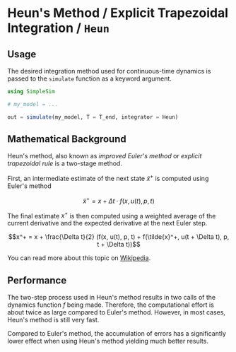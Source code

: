 # Heun's Method / Explicit Trapezoidal Integration / `Heun`

## Usage

The desired integration method used for continuous-time dynamics is passed to the `simulate` function as a keyword argument.

```julia
using SimpleSim

# my_model = ...

out = simulate(my_model, T = T_end, integrator = Heun)
```

## Mathematical Background

Heun's method, also known as _improved Euler's method_ or _explicit trapezoidal rule_ is a two-stage method.

First, an intermediate estimate of the next state $\tilde{x}^+$ is computed using Euler's method

```math
\tilde{x}^+ = x + \Delta t\cdot f(x, u(t), p, t)
```

The final estimate $x^+$ is then computed using a weighted average of the current derivative and the expected derivative at the next Euler step.

```math
x^+ = x + \frac{\Delta t}{2} (f(x, u(t), p, t) + f(\tilde{x}^+, u(t + \Delta t), p, t + \Delta t))
```

You can read more about this topic on [Wikipedia](https://en.wikipedia.org/wiki/Heun%27s_method).

## Performance

The two-step process used in Heun's method results in two calls of the dynamics function $f$ being made. Therefore, the computational effort is about twice as large compared to Euler's method. However, in most cases, Heun's method is still very fast.

Compared to Euler's method, the accumulation of errors has a significantly lower effect when using Heun's method yielding much better results.
